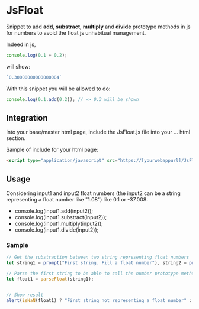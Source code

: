# JsFloat

Snippet to add **add**, **substract**, **multiply** and **divide** prototype methods in js for numbers to avoid the float js unhabitual management. 

Indeed in js, 

``` Javascript
console.log(0.1 + 0.2);
```

will show:

``` Javascript
`0.30000000000000004`
```

With this snippet you will be allowed to do:

``` Javascript
console.log(0.1.add(0.2)); // => 0.3 will be shown
```

## Integration

Into your base/master html page, include the JsFloat.js file into your <head>...</head> html section.

Sample of include for your html page:

``` HTML
<script type="application/javascript" src="https://[yourwebappurl]/JsFloat.js"></script>
```

## Usage

Considering input1 and input2 float numbers (the input2 can be a string representing a float number like "1.08") like 0.1 or -37.008: 

- console.log(input1.add(input2)); 
- console.log(input1.substract(input2)); 
- console.log(input1.multiply(input2)); 
- console.log(input1.divide(input2));

### Sample

``` Javascript
// Get the substraction between two string representing float numbers
let string1 = prompt("First string. Fill a float number"), string2 = prompt("Second string. Fill a float number");

// Parse the first string to be able to call the number prototype method "substract"
let float1 = parseFloat(string1);


// Show result
alert(isNaN(float1) ? "First string not representing a float number" : \`The result of the substract is: ${float1.substract(string2)}\`);
```
